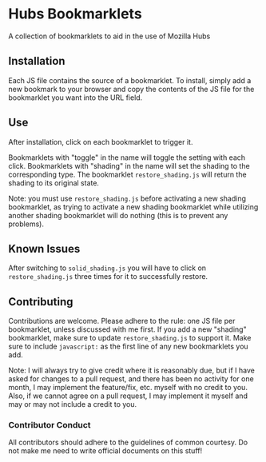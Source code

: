 # Hubs Bookmarklets
A collection of bookmarklets to aid in the use of Mozilla Hubs

## Installation
Each JS file contains the source of a bookmarklet.
To install, simply add a new bookmark to your browser and copy the contents of the JS file for the bookmarklet you want into the URL field.

## Use
After installation, click on each bookmarklet to trigger it.

Bookmarklets with "toggle" in the name will toggle the setting with each click.
Bookmarklets with "shading" in the name will set the shading to the corresponding type.
The bookmarklet `restore_shading.js` will return the shading to its original state.

Note: you must use `restore_shading.js` before activating a new shading bookmarklet, as trying to activate a new shading bookmarklet while utilizing another shading bookmarklet will do nothing (this is to prevent any problems).

## Known Issues
After switching to `solid_shading.js` you will have to click on `restore_shading.js` three times for it to successfully restore.

## Contributing
Contributions are welcome.
Please adhere to the rule: one JS file per bookmarklet, unless discussed with me first.
If you add a new "shading" bookmarklet, make sure to update `restore_shading.js` to support it.
Make sure to include `javascript:` as the first line of any new bookmarklets you add.

Note:
I will always try to give credit where it is reasonably due, but if I have asked for changes to a pull request, and there has been no activity for one month, I may implement the feature/fix, etc. myself with no credit to you.
Also, if we cannot agree on a pull request, I may implement it myself and may or may not include a credit to you.

### Contributor Conduct
All contributors should adhere to the guidelines of common courtesy.  Do not make me need to write official documents on this stuff!
